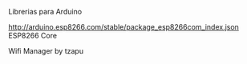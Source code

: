 Librerias para Arduino

http://arduino.esp8266.com/stable/package_esp8266com_index.json ESP8266 Core

Wifi Manager by tzapu
